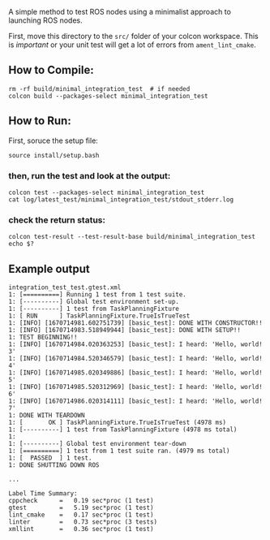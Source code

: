 A simple method to test ROS nodes using a minimalist approach to
launching ROS nodes.

First, move this directory to the `src/` folder of your colcon
workspace.  This is *important* or your unit test will get a lot of
errors from `ament_lint_cmake`.

## How to Compile:
```
rm -rf build/minimal_integration_test  # if needed
colcon build --packages-select minimal_integration_test
```

## How to Run:
First, soruce the setup file:
```
source install/setup.bash
```
### then, run the test and look at the output:
```
colcon test --packages-select minimal_integration_test
cat log/latest_test/minimal_integration_test/stdout_stderr.log
```

### check the return status:
```
colcon test-result --test-result-base build/minimal_integration_test
echo $?
```

## Example output

```
integration_test_test.gtest.xml
1: [==========] Running 1 test from 1 test suite.
1: [----------] Global test environment set-up.
1: [----------] 1 test from TaskPlanningFixture
1: [ RUN      ] TaskPlanningFixture.TrueIsTrueTest
1: [INFO] [1670714981.602751739] [basic_test]: DONE WITH CONSTRUCTOR!!
1: [INFO] [1670714983.518949944] [basic_test]: DONE WITH SETUP!!
1: TEST BEGINNING!!
1: [INFO] [1670714984.020363253] [basic_test]: I heard: 'Hello, world! 3'
1: [INFO] [1670714984.520346579] [basic_test]: I heard: 'Hello, world! 4'
1: [INFO] [1670714985.020349886] [basic_test]: I heard: 'Hello, world! 5'
1: [INFO] [1670714985.520312969] [basic_test]: I heard: 'Hello, world! 6'
1: [INFO] [1670714986.020314111] [basic_test]: I heard: 'Hello, world! 7'
1: DONE WITH TEARDOWN
1: [       OK ] TaskPlanningFixture.TrueIsTrueTest (4978 ms)
1: [----------] 1 test from TaskPlanningFixture (4978 ms total)
1: 
1: [----------] Global test environment tear-down
1: [==========] 1 test from 1 test suite ran. (4979 ms total)
1: [  PASSED  ] 1 test.
1: DONE SHUTTING DOWN ROS

...

Label Time Summary:
cppcheck      =   0.19 sec*proc (1 test)
gtest         =   5.19 sec*proc (1 test)
lint_cmake    =   0.17 sec*proc (1 test)
linter        =   0.73 sec*proc (3 tests)
xmllint       =   0.36 sec*proc (1 test)

```
